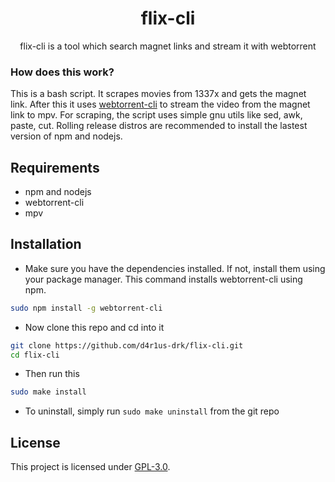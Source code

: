 <h1 align="center">flix-cli</h1>
<p align="center">flix-cli is a tool which search magnet links and stream it with webtorrent</p>

### How does this work?

This is a bash script. It scrapes movies from 1337x and gets the magnet link.
After this it uses [webtorrent-cli](https://github.com/webtorrent/webtorrent-cli) to stream the video from the magnet link to mpv.
For scraping, the script uses simple gnu utils like sed, awk, paste, cut. Rolling release distros are recommended to install the lastest version of npm and nodejs.

## Requirements

* npm and nodejs
* webtorrent-cli
* mpv

## Installation
* Make sure you have the dependencies installed. If not, install them using your package manager. This command installs webtorrent-cli using npm.
```sh
sudo npm install -g webtorrent-cli
```

* Now clone this repo and cd into it
```sh
git clone https://github.com/d4r1us-drk/flix-cli.git
cd flix-cli
```
* Then run this
```sh
sudo make install
```
- To uninstall, simply run `sudo make uninstall` from the git repo

## License
This project is licensed under [GPL-3.0](https://raw.githubusercontent.com/Illumina/licenses/master/gpl-3.0.txt).

